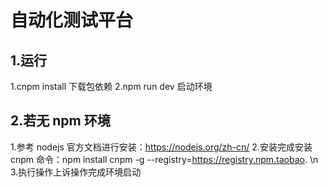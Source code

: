 # 自动化测试平台

## 1.运行

1.cnpm install 下载包依赖
2.npm run dev 启动环境

## 2.若无 npm 环境

1.参考 nodejs 官方文档进行安装：https://nodejs.org/zh-cn/ 2.安装完成安装 cnpm 命令：npm install cnpm -g --registry=https://registry.npm.taobao. \n 3.执行操作上诉操作完成环境启动
